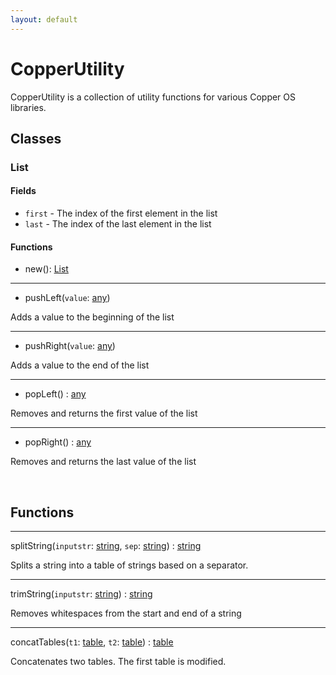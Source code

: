 ```yaml
---
layout: default
---
```


# CopperUtility

CopperUtility is a collection of utility functions for various Copper OS libraries.

## Classes

### List

#### Fields

- `first` - The index of the first element in the list
- `last` - The index of the last element in the list

#### Functions

- new(): [List](#List)

---

- pushLeft(`value`: [any](https://www.lua.org/pil/2.html))

Adds a value to the beginning of the list

---

- pushRight(`value`: [any](https://www.lua.org/pil/2.html))

Adds a value to the end of the list

---

- popLeft() : [any](https://www.lua.org/pil/2.html)

Removes and returns the first value of the list

---

- popRight() : [any](https://www.lua.org/pil/2.html)

Removes and returns the last value of the list

<br>

## Functions

---

splitString(`inputstr`: [string](https://www.lua.org/pil/2.4.html), `sep`: [string](https://www.lua.org/pil/2.4.html)) : [string](https://www.lua.org/pil/2.4.html)

Splits a string into a table of strings based on a separator.

---

trimString(`inputstr`: [string](https://www.lua.org/pil/2.4.html)) : [string](https://www.lua.org/pil/2.4.html)

Removes whitespaces from the start and end of a string

---

concatTables(`t1`: [table](https://www.lua.org/pil/2.5.html), `t2`: [table](https://www.lua.org/pil/2.5.html)) : [table](https://www.lua.org/pil/2.5.html)

Concatenates two tables. The first table is modified.
